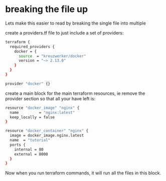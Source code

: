 # breaking the file up

Lets make this easier to read by breaking the single file into multiple

create a providers.tf file to just include a set of providers:

```sh
terraform {
  required_providers {
    docker = {
      source  = "kreuzwerker/docker"
      version = "~> 2.13.0"
    }
  }
}

provider "docker" {}
```

create a main block for the main terraform resources, ie remove the provider section so that all your have left is:

```sh
resource "docker_image" "nginx" {
  name         = "nginx:latest"
  keep_locally = false
}

resource "docker_container" "nginx" {
  image = docker_image.nginx.latest
  name  = "tutorial"
  ports {
    internal = 80
    external = 8000
  }
}
```

Now when you run terraform commands, it will run all the files in this block.





